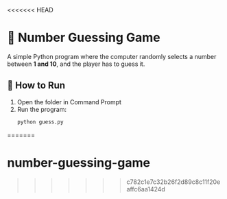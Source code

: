 <<<<<<< HEAD
# 🎲 Number Guessing Game

A simple Python program where the computer randomly selects a number between **1 and 10**, and the player has to guess it.

## 🚀 How to Run
1. Open the folder in Command Prompt  
2. Run the program:  
   ```bash
   python guess.py
=======
# number-guessing-game
>>>>>>> c782c1e7c32b26f2d89c8c11f20eaffc6aa1424d
